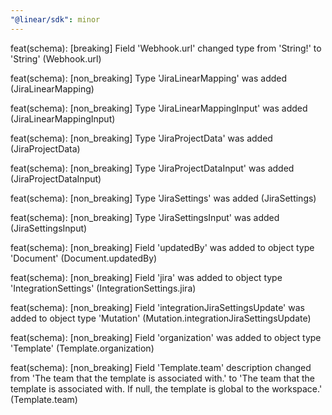 ```yaml
---
"@linear/sdk": minor
---
```



feat(schema): [breaking] Field 'Webhook.url' changed type from 'String!' to 'String' (Webhook.url)

feat(schema): [non_breaking] Type 'JiraLinearMapping' was added (JiraLinearMapping)

feat(schema): [non_breaking] Type 'JiraLinearMappingInput' was added (JiraLinearMappingInput)

feat(schema): [non_breaking] Type 'JiraProjectData' was added (JiraProjectData)

feat(schema): [non_breaking] Type 'JiraProjectDataInput' was added (JiraProjectDataInput)

feat(schema): [non_breaking] Type 'JiraSettings' was added (JiraSettings)

feat(schema): [non_breaking] Type 'JiraSettingsInput' was added (JiraSettingsInput)

feat(schema): [non_breaking] Field 'updatedBy' was added to object type 'Document' (Document.updatedBy)

feat(schema): [non_breaking] Field 'jira' was added to object type 'IntegrationSettings' (IntegrationSettings.jira)

feat(schema): [non_breaking] Field 'integrationJiraSettingsUpdate' was added to object type 'Mutation' (Mutation.integrationJiraSettingsUpdate)

feat(schema): [non_breaking] Field 'organization' was added to object type 'Template' (Template.organization)

feat(schema): [non_breaking] Field 'Template.team' description changed from 'The team that the template is associated with.' to 'The team that the template is associated with. If null, the template is global to the workspace.' (Template.team)
